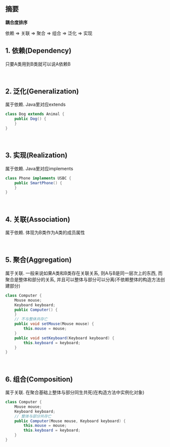 ## 摘要

**耦合度排序**

依赖 => 关联 => 聚合 => 组合 => 泛化 => 实现


## 1. 依赖(Dependency)

只要A类用到B类就可以说A依赖B

<br>


## 2. 泛化(Generalization)

属于依赖. Java里对应extends


```java
class Dog extends Animal {
    public Dog() {
    }
}
```

<br>

## 3. 实现(Realization)

属于依赖. Java里对应implements

```java
class Phone implements USBC {
    public SmartPhone() {
    }
}
```

<br>

## 4. 关联(Association)

属于依赖. 体现为B类作为A类的成员属性

<br>

## 5. 聚合(Aggregation)

属于关联. 一般来说如果A类和B类存在关联关系, 则A与B是同一层次上的东西, 而聚合是整体和部分的关系, 并且可以整体与部分可以分离(不依赖整体的构造方法创建部分)

```java
class Computer {
    Mouse mouse;
    Keyboard keyboard;
    public Computer() {
    }
    // 不与整体共存亡
    public void setMouse(Mouse mouse) {
        this.mouse = mouse;
    }
    public void setKeyboard(Keyboard keyboard) {
        this.keyboard = keyboard;
    }
}
```

<br>

## 6. 组合(Composition)

属于关联. 在聚合基础上整体与部分同生共死(在构造方法中实例化对象)

```java
class Computer {
    Mouse mouse;
    Keyboard keyboard;
    // 整体与部分共存亡
    public Computer(Mouse mouse, Keyboard keyboard) {
        this.mouse = mouse;
        this.keyboard = keyboard;
    }
}
```